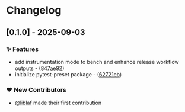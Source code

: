 # Changelog

## [0.1.0] - 2025-09-03

### ✨ Features

- add instrumentation mode to bench and enhance release workflow outputs - ([847ae92](https://github.com/liblaf/pytest-preset/commit/847ae92128db52c7e605fe19f0c13e4e21ce7296))
- initialize pytest-preset package - ([62721eb](https://github.com/liblaf/pytest-preset/commit/62721eb970386492fa5738e4c480a84fb3dbc079))

### ❤️ New Contributors

- [@liblaf](https://github.com/liblaf) made their first contribution
